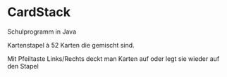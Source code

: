 # CardStack
Schulprogramm in Java

Kartenstapel à 52 Karten die gemischt sind.

Mit Pfeiltaste Links/Rechts deckt man Karten auf oder legt sie wieder auf den Stapel
